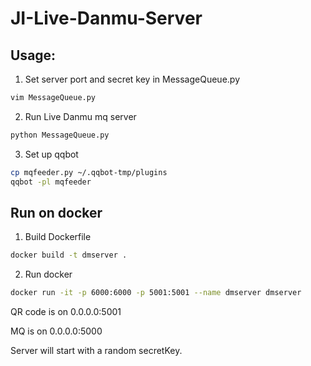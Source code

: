 # JI-Live-Danmu-Server

## Usage:

1. Set server port and secret key in MessageQueue.py
```bash
vim MessageQueue.py
```
2. Run Live Danmu mq server
```bash
python MessageQueue.py
```
3. Set up qqbot
```bash
cp mqfeeder.py ~/.qqbot-tmp/plugins
qqbot -pl mqfeeder
```

## Run on docker

1. Build Dockerfile
```bash
docker build -t dmserver .
```
2. Run docker
```bash
docker run -it -p 6000:6000 -p 5001:5001 --name dmserver dmserver
```

QR code is on 0.0.0.0:5001

MQ is on 0.0.0.0:5000

Server will start with a random secretKey.
